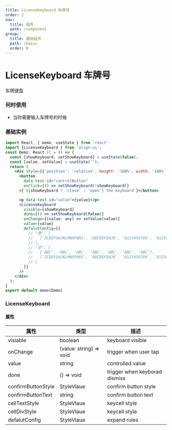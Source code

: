 ```yaml
---
title: LicenseKeyboard 车牌号
order: 2
nav:
  title: 组件
  path: /component
group:
  title: 基础组件
  path: /basic
  order: 0
---
```


# LicenseKeyboard 车牌号

车牌键盘

### 何时使用

- 当你需要输入车牌号的时候

### 基础实例

```jsx mdx:preview&background=#bebebe29
import React, { memo, useState } from 'react'
import {LicenseKeyboard } from 'align-ui';
const Demo: React.FC = () => {
  const [showKeyboard, setShowKeyboard] = useState(false);
  const [value, setValue] = useState('');
  return (
    <div style={{'position': 'relative', height: '100%', width: '100%',}}>
      <button
        data-test-id="controlButton"
        onClick={() => setShowKeyboard(!showKeyboard)}
      >{`${showKeyboard ? 'close' : 'open'} the keyboard`}</button>

      <p data-test-id="value">{value}</p>
      <LicenseKeyboard
        visible={showKeyboard}
        done={() => setShowKeyboard(false)}
        onChange={(value: any) => setValue(value)}
        value={value}
        defalutConfig={{
          // "使": [
          //   ['ZCDEFGHJKLMNOPQRS', 'ABCDEFGHJK', '0123456789', '0123456789', '0123456789', '0123456789', '0123456789']
          // ],
          // "京": [
          //   ['ABC', 'ABC', 'ABC', 'ABC', 'ABC', 'ABC', 'ABC'],
          //   ['ZCDEFGHJKLMNOPQRS', 'ABCDEFGHJK', '0123456789', '0123456789', '0123456789', '0123456789', '0123456789']
          // ]
        }}
      />
    </div>
  );
}
export default memo(Demo)
```
### LicenseKeyboard

#### 属性

| 属性              | 类型                    | 描述                   |
| ------------------ | ----------------------- | ----------------------------- |
| visiable           | boolean                 | keyboard visible              |
| onChange           | (value: string) => void | trigger when user tap         |
| value              | string                  | controlled value              |
| done               | () => void              | trigger when keyborad dismiss |
| confirmButtonStyle | StyleVlaue     | confirm button style          |
| confirmButtonText  | string                  | confirm button text           |
| cellTextStyle      | StyleVlaue     | keycell style                 |
| cellDivStyle      | StyleVlaue     | keycell style                 |
| defalutConfig      | StyleVlaue     | expand rules                  |
